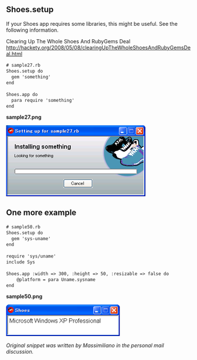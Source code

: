 Shoes.setup
-----------

If your Shoes app requires some libraries, this might be useful. See the following information.

Clearing Up The Whole Shoes And RubyGems Deal <br>
<http://hackety.org/2008/05/08/clearingUpTheWholeShoesAndRubyGemsDeal.html> <br>


	# sample27.rb
	Shoes.setup do
	  gem 'something'
	end
	
	Shoes.app do
	  para require 'something'
	end

**sample27.png**

![sample27.png](http://github.com/ashbb/shoes_tutorial_html/raw/master/images/sample27.png)



One more example
----------------
	# sample50.rb
	Shoes.setup do
	  gem 'sys-uname'
	end
	
	require 'sys/uname'
	include Sys
	
	Shoes.app :width => 300, :height => 50, :resizable => false do
	    @platform = para Uname.sysname
	end

**sample50.png**

![sample50.png](http://github.com/ashbb/shoes_tutorial_html/raw/master/images/sample50.png)

*Original snippet was written by Massimiliano in the personal mail discussion.*
